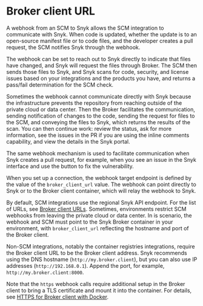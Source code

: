 # Broker client URL

A webhook from an SCM to Snyk allows the SCM integration to communicate with Snyk. When code is updated, whether the update is to an open-source manifest file or to code files, and the developer creates a pull request, the SCM notifies Snyk through the webhook.

The webhook can be set to reach out to Snyk directly to indicate that files have changed, and Snyk will request the files through Broker. The SCM then sends those files to Snyk, and Snyk scans for code, security, and license issues based on your integrations and the products you have, and returns a pass/fail determination for the SCM check.

Sometimes the webhook cannot communicate directly with Snyk because the infrastructure prevents the repository from reaching outside of the private cloud or data center. Then the Broker facilitates the communication, sending notification of changes to the code, sending the request for files to the SCM, and conveying the files to Snyk, which returns the results of the scan. You can then continue work: review the status, ask for more information, see the issues in the PR if you are using the inline comments capability, and view the details in the Snyk portal.

The same webhook mechanism is used to facilitate communication when Snyk creates a pull request, for example, when you see an issue in the Snyk interface and use the button to fix the vulnerability.

When you set up a connection, the webhook target endpoint is defined by the value of the `broker_client_url` value. The webhook can point directly to Snyk or to the Broker client container, which will relay the webhook to Snyk.&#x20;

By default, SCM integrations use the regional Snyk API endpoint. For the list of URLs, see [Broker client URLs](../../../working-with-snyk/regional-hosting-and-data-residency.md#broker-client-urls). Sometimes, environments restrict SCM webhooks from leaving the private cloud or data center. In is scenario, the webhook and SCM must point to the Snyk Broker container in your environment, with `broker_client_url` reflecting the hostname and port of the Broker client.

Non-SCM integrations, notably the container registries integrations, require the Broker client URL to be the Broker client address. Snyk recommends using the DNS hostname (`http://my.broker.client`), but you can also use IP addresses (`http://192.168.0.1`). Append the port, for example, `http://my.broker.client:8000`.

Note that the `https` webhook calls require additional setup in the Broker client to bring a TLS certificate and mount it into the container. For details, see [HTTPS for Broker client with Docker](../https-for-broker-client-with-docker.md).
